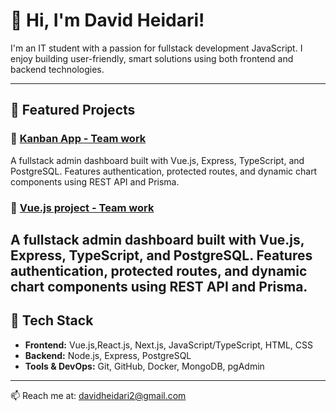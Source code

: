# 👋 Hi, I'm David Heidari!

I'm an IT student with a passion for fullstack development JavaScript. I enjoy building user-friendly, smart solutions using both frontend and backend technologies.

---

## 💼 Featured Projects

### 🔹 [Kanban App - Team work](https://github.com/OscarDonald/Todo-App-Grupprojekt)  
A fullstack admin dashboard built with Vue.js, Express, TypeScript, and PostgreSQL. Features authentication, protected routes, and dynamic chart components using REST API and Prisma.

### 🔹 [Vue.js project - Team work](https://github.com/Fullstack-David/Fullstack-David/vue.project)  
A fullstack admin dashboard built with Vue.js, Express, TypeScript, and PostgreSQL. Features authentication, protected routes, and dynamic chart components using REST API and Prisma.
---

## 🧠 Tech Stack
- **Frontend:** Vue.js,React.js, Next.js, JavaScript/TypeScript, HTML, CSS  
- **Backend:** Node.js, Express, PostgreSQL  
- **Tools & DevOps:** Git, GitHub, Docker, MongoDB, pgAdmin

---

📫 Reach me at: davidheidari2@gmail.com

